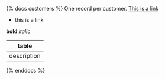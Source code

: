 {% docs customers %}
One record per customer.
[This is a link](google.com)

* this is a link

**bold** _italic_

|table|
|-----|
|description|
{% enddocs %}